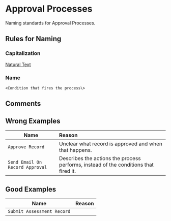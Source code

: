 # Approval Processes

Naming standards for Approval Processes.

## Rules for Naming

### Capitalization

[Natural Text](../casing-styles/#natural-text)

### Name

```<Condition that fires the process\>```

## Comments

## Wrong Examples

| Name | Reason |
|------|:-------|
| ```Approve Record``` | Unclear what record is approved and when that happens. |
| ```Send Email On Record Approval``` | Describes the actions the process performs, instead of the conditions that fired it. |

## Good Examples

| Name | Reason |
|------|:-------|
| ```Submit Assessment Record``` |  |
